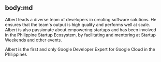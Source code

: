 body:md
-----
Albert leads a diverse team of developers in creating software solutions. He ensures that the team's output is high quality and performs well at scale. Albert is also passionate about empowering startups and has been involved in the Philippine Startup Ecosystem, by facilitating and mentoring at Startup Weekends and other events.

Albert is the first and only Google Developer Expert for Google Cloud in the Philippines